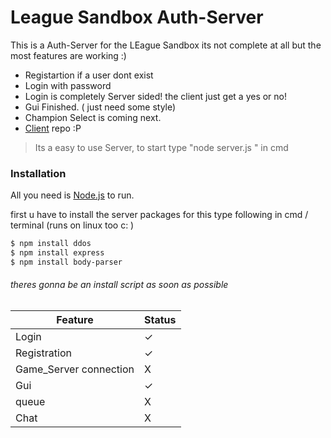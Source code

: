 # League Sandbox Auth-Server

This is a Auth-Server for the LEague Sandbox its not complete at all but the most features are working :)

  - Registartion if a user dont exist
  - Login with password
  - Login is completely Server sided! the client just get a yes or no!
  - Gui Finished. ( just need some style)
  - Champion Select is coming next.
  - [Client](https://github.com/oOHiyoriOo/Leaue_sandbox_client) repo :P

> Its a easy to use Server, to start type "node server.js <port> " in cmd

### Installation
All you need is [Node.js](https://nodejs.org/) to run.

first u have to install the server packages for this type following in cmd / terminal (runs on linux too c: )
```sh
$ npm install ddos
$ npm install express
$ npm install body-parser
```
###### theres gonna be an install script as soon as possible


|Feature | Status |
| ------ | ------ |
| Login | ✓ |
| Registration | ✓ |
| Game_Server connection | X |
| Gui | ✓ |
| queue | X |
| Chat | X |



